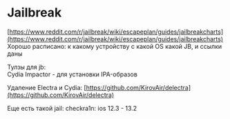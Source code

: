 # Jailbreak

[https://www.reddit.com/r/jailbreak/wiki/escapeplan/guides/jailbreakcharts](https://www.reddit.com/r/jailbreak/wiki/escapeplan/guides/jailbreakcharts)  
Хорошо расписано: к какому устройству с какой OS какой JB, и ссылки даны

Тулзы для jb:  
Cydia Impactor - для установки IPA-образов

Удаление Electra и Cydia: [https://github.com/KirovAir/delectra](https://github.com/KirovAir/delectra)

Еще есть такой jail: checkra1n: ios 12.3 - 13.2

